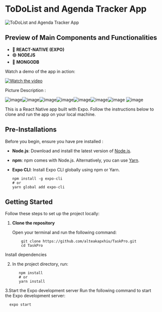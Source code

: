 # ToDoList and Agenda Tracker App

![ToDoList and Agenda Tracker App](https://i.imghippo.com/files/0cLRv1723574916.jpg)

## Preview of Main Components and Functionalities

* 📱 **REACT-NATIVE (EXPO)**
* 🟢 **NODEJS**
* 🍃 **MONGODB**


Watch a demo of the app in action:

[![Watch the video](https://img.youtube.com/vi/9TDUVcv2_yM/maxresdefault.jpg)](https://www.youtube.com/watch?v=9TDUVcv2_yM)

Picture Description : 

![image](https://github.com/user-attachments/assets/a1fa6c7b-98a2-472e-ad54-89001bf2d801)![image](https://github.com/user-attachments/assets/f440cdae-8842-4716-8541-1aef49e7a2ea)![image](https://github.com/user-attachments/assets/075b227a-63e2-4bc5-8635-7c3a21fec53b)![image](https://github.com/user-attachments/assets/0e1fba60-744e-4ebd-bf4a-eb90f6c1d081)![image](https://github.com/user-attachments/assets/d5907e1b-a360-4fb8-849d-92b5d02c7020)![image](https://github.com/user-attachments/assets/602cf018-3a1a-4303-941f-d62d957e8516)![image](https://github.com/user-attachments/assets/1961308a-153c-4ac2-a1d0-48e671b0183e)
![image](https://github.com/user-attachments/assets/b6b8a34e-5db1-4b37-88c4-47c3ed79b2d7)

This is a React Native app built with Expo. Follow the instructions below to clone and run the app on your local machine.

## Pre-Installations 

Before you begin, ensure you have pre installed :

- **Node.js**: Download and install the latest version of [Node.js](https://nodejs.org/).
- **npm**: npm comes with Node.js. Alternatively, you can use [Yarn](https://yarnpkg.com/).
- **Expo CLI**: Install Expo CLI globally using npm or Yarn.

  ```
  npm install -g expo-cli
  # or
  yarn global add expo-cli
  
## Getting Started
Follow these steps to set up the project locally:

1. **Clone the repository**

   Open your terminal and run the following command:

           
           git clone https://github.com/alteakapxhiu/TaskPro.git
           cd TaskPro
  Install dependencies

2. In the project directory, run:

         
          npm install
          # or
          yarn install

3.Start the Expo development server
Run the following command to start the Expo development server:

      expo start
